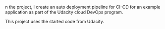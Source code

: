 n the project, I create an auto deployment pipeline for CI-CD for an example application as part of the Udacity cloud DevOps program.

This project uses the started code from Udacity.
